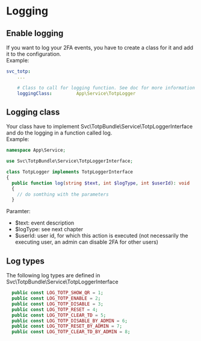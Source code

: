 # Logging

## Enable logging

If you want to log your 2FA events, you have to create a class for it and add it to the configuration.<br/>
Example:

```yaml
svc_totp:
    ...

    # Class to call for logging function. See doc for more information
    loggingClass:         App\Service\TotpLogger
```

## Logging class

Your class have to implement Svc\TotpBundle\Service\TotpLoggerInterface and do the logging in a function called log.<br/>
Example:

```php
namespace App\Service;

use Svc\TotpBundle\Service\TotpLoggerInterface;

class TotpLogger implements TotpLoggerInterface
{
  public function log(string $text, int $logType, int $userId): void
  {
    // do somthing with the parameters
  }
```

Paramter:
   * $text: event description
   * $logType: see next chapter
   * $userId: user id, for which this action is executed (not necessarily the executing user, an admin can disable 2FA for other users)

## Log types

The following log types are defined in Svc\TotpBundle\Service\TotpLoggerInterface
```php
  public const LOG_TOTP_SHOW_QR = 1;
  public const LOG_TOTP_ENABLE = 2;
  public const LOG_TOTP_DISABLE = 3;
  public const LOG_TOTP_RESET = 4;
  public const LOG_TOTP_CLEAR_TD = 5;
  public const LOG_TOTP_DISABLE_BY_ADMIN = 6;
  public const LOG_TOTP_RESET_BY_ADMIN = 7;
  public const LOG_TOTP_CLEAR_TD_BY_ADMIN = 8;
```